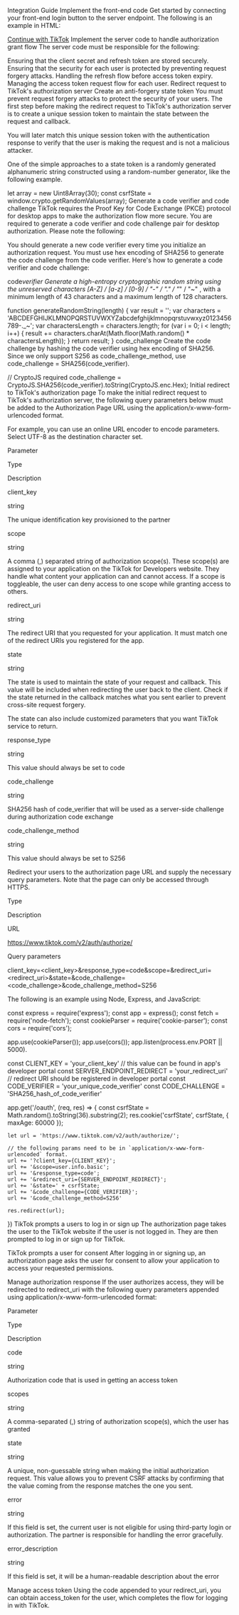 Integration Guide
Implement the front-end code
Get started by connecting your front-end login button to the server endpoint. The following is an example in HTML:

<a href='{SERVER_ENDPOINT_OAUTH}'>Continue with TikTok</a>
Implement the server code to handle authorization grant flow
The server code must be responsible for the following:

Ensuring that the client secret and refresh token are stored securely.
Ensuring that the security for each user is protected by preventing request forgery attacks.
Handling the refresh flow before access token expiry.
Managing the access token request flow for each user.
Redirect request to TikTok's authorization server
Create an anti-forgery state token
You must prevent request forgery attacks to protect the security of your users. The first step before making the redirect request to TikTok's authorization server is to create a unique session token to maintain the state between the request and callback.

You will later match this unique session token with the authentication response to verify that the user is making the request and is not a malicious attacker.

One of the simple approaches to a state token is a randomly generated alphanumeric string constructed using a random-number generator, like the following example.

let array = new Uint8Array(30);
const csrfState = window.crypto.getRandomValues(array);
Generate a code verifier and code challenge
TikTok requires the Proof Key for Code Exchange (PKCE) protocol for desktop apps to make the authorization flow more secure. You are required to generate a code verifier and code challenge pair for desktop authorization. Please note the following:

You should generate a new code verifier every time you initialize an authorization request.
You must use hex encoding of SHA256 to generate the code challenge from the code verifier.
Here's how to generate a code verifier and code challenge:

code*verifier
Generate a high-entropy cryptographic random string using the unreserved characters [A-Z] / [a-z] / [0-9] / "-" / "." / "*" / "~" , with a minimum length of 43 characters and a maximum length of 128 characters.

function generateRandomString(length) {
var result = '';
var characters = 'ABCDEFGHIJKLMNOPQRSTUVWXYZabcdefghijklmnopqrstuvwxyz0123456789-.\_~';
var charactersLength = characters.length;
for (var i = 0; i < length; i++) {
result += characters.charAt(Math.floor(Math.random() \* charactersLength));
}
return result;
}
code_challenge
Create the code challenge by hashing the code verifier using hex encoding of SHA256. Since we only support S256 as code_challenge_method, use code_challenge = SHA256(code_verifier).

<script src="https://cdnjs.cloudflare.com/ajax/libs/crypto-js/3.1.9-1/crypto-js.min.js"></script>

// CryptoJS required
code_challenge = CryptoJS.SHA256(code_verifier).toString(CryptoJS.enc.Hex);
Initial redirect to TikTok's authorization page
To make the initial redirect request to TikTok's authorization server, the following query parameters below must be added to the Authorization Page URL using the application/x-www-form-urlencoded format.

For example, you can use an online URL encoder to encode parameters. Select UTF-8 as the destination character set.

Parameter

Type

Description

client_key

string

The unique identification key provisioned to the partner

scope

string

A comma (,) separated string of authorization scope(s). These scope(s) are assigned to your application on the TikTok for Developers website. They handle what content your application can and cannot access. If a scope is toggleable, the user can deny access to one scope while granting access to others.

redirect_uri

string

The redirect URI that you requested for your application. It must match one of the redirect URIs you registered for the app.

state

string

The state is used to maintain the state of your request and callback. This value will be included when redirecting the user back to the client. Check if the state returned in the callback matches what you sent earlier to prevent cross-site request forgery.

The state can also include customized parameters that you want TikTok service to return.

response_type

string

This value should always be set to code

code_challenge

string

SHA256 hash of code_verifier that will be used as a server-side challenge during authorization code exchange

code_challenge_method

string

This value should always be set to S256

Redirect your users to the authorization page URL and supply the necessary query parameters. Note that the page can only be accessed through HTTPS.

Type

Description

URL

https://www.tiktok.com/v2/auth/authorize/

Query parameters

client_key=<client_key>&response_type=code&scope=<scope>&redirect_uri=<redirect_uri>&state=<state>&code_challenge=<code_challenge>&code_challenge_method=S256

The following is an example using Node, Express, and JavaScript:

const express = require('express');
const app = express();
const fetch = require('node-fetch');
const cookieParser = require('cookie-parser');
const cors = require('cors');

app.use(cookieParser());
app.use(cors());
app.listen(process.env.PORT || 5000).

const CLIENT_KEY = 'your_client_key' // this value can be found in app's developer portal
const SERVER_ENDPOINT_REDIRECT = 'your_redirect_uri' // redirect URI should be registered in developer portal
const CODE_VERIFIER = 'your_unique_code_verifier'
const CODE_CHALLENGE = 'SHA256_hash_of_code_verifier'

app.get('/oauth', (req, res) => {
const csrfState = Math.random().toString(36).substring(2);
res.cookie('csrfState', csrfState, { maxAge: 60000 });

    let url = 'https://www.tiktok.com/v2/auth/authorize/';

    // the following params need to be in `application/x-www-form-urlencoded` format.
    url += '?client_key={CLIENT_KEY}';
    url += '&scope=user.info.basic';
    url += '&response_type=code';
    url += '&redirect_uri={SERVER_ENDPOINT_REDIRECT}';
    url += '&state=' + csrfState;
    url += '&code_challenge={CODE_VERIFIER}';
    url += '&code_challenge_method=S256'

    res.redirect(url);

})
TikTok prompts a users to log in or sign up
The authorization page takes the user to the TikTok website if the user is not logged in. They are then prompted to log in or sign up for TikTok.

TikTok prompts a user for consent
After logging in or signing up, an authorization page asks the user for consent to allow your application to access your requested permissions.

Manage authorization response
If the user authorizes access, they will be redirected to redirect_uri with the following query parameters appended using application/x-www-form-urlencoded format:

Parameter

Type

Description

code

string

Authorization code that is used in getting an access token

scopes

string

A comma-separated (,) string of authorization scope(s), which the user has granted

state

string

A unique, non-guessable string when making the initial authorization request. This value allows you to prevent CSRF attacks by confirming that the value coming from the response matches the one you sent.

error

string

If this field is set, the current user is not eligible for using third-party login or authorization. The partner is responsible for handling the error gracefully.

error_description

string

If this field is set, it will be a human-readable description about the error

Manage access token
Using the code appended to your redirect_uri, you can obtain access_token for the user, which completes the flow for logging in with TikTok.
